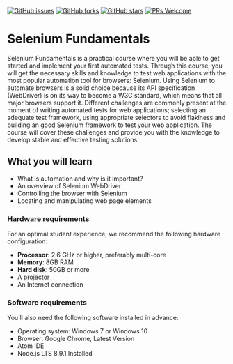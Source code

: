 [![GitHub issues](https://img.shields.io/github/issues/TrainingByPackt/Beginning-Selenium.svg)](https://github.com/TrainingByPackt/Beginning-Selenium/issues)
[![GitHub forks](https://img.shields.io/github/forks/TrainingByPackt/Beginning-Selenium.svg)](https://github.com/TrainingByPackt/Beginning-Selenium/network)
[![GitHub stars](https://img.shields.io/github/stars/TrainingByPackt/Beginning-Selenium.svg)](https://github.com/TrainingByPackt/Beginning-Selenium/stargazers)
[![PRs Welcome](https://img.shields.io/badge/PRs-welcome-brightgreen.svg)](https://github.com/TrainingByPackt/Beginning-Selenium/pulls)



# Selenium Fundamentals 
Selenium Fundamentals is a practical course where you will be able to get started and implement your first automated tests. Through this course, you will get the necessary skills and knowledge to test web applications with the most popular automation tool for browsers: Selenium. Using Selenium to automate browsers is a solid choice because its API specification (WebDriver) is on its way to become a W3C standard, which means that all major browsers support it. Different challenges are commonly present at the moment of writing automated tests for web applications; selecting an adequate test framework, using appropriate selectors to avoid flakiness and building an good Selenium framework to test your web application. The course will cover these challenges and provide you with the knowledge to develop stable and effective testing solutions.


## What you will learn
* What is automation and why is it important?
* An overview of Selenium WebDriver
* Controlling the browser with Selenium
* Locating and manipulating web page elements


### Hardware requirements
For an optimal student experience, we recommend the following hardware configuration:
* **Processor**: 2.6 GHz or higher, preferably multi-core
* **Memory**: 8GB RAM
* **Hard disk**: 50GB or more
* A projector 
* An Internet connection



### Software requirements
You’ll also need the following software installed in advance:
* Operating system: Windows 7 or Windows 10 
* Browser: Google Chrome, Latest Version 
* Atom IDE
* Node.js LTS 8.9.1 Installed





